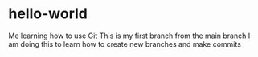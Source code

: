 # hello-world
Me learning how to use Git
This is my first branch from the main branch
I am doing this to learn how to create new branches and make commits

